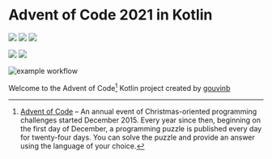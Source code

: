 # Advent of Code 2021 in Kotlin

![](https://img.shields.io/badge/Intellij-24292f?logo=JetBrains)
![](https://img.shields.io/badge/Kotlin-24292f?logo=Kotlin)
![](https://img.shields.io/badge/Gradle-24292f?logo=Gradle)

![](https://img.shields.io/badge/⭐%20stars-12-yellow)
![](https://img.shields.io/badge/📅%20days-6-blue)

![example workflow](https://github.com/gouvinb/advent-of-code-2021/actions/workflows/gradle-build-push.yml/badge.svg)

Welcome to the Advent of Code[^aoc] Kotlin project created by [gouvinb][github]

[^aoc]: [Advent of Code][aoc] – An annual event of Christmas-oriented programming challenges started December 2015. Every year since then, beginning on the
first day of December, a programming puzzle is published every day for twenty-four days. You can solve the puzzle and provide an answer using the language of
your choice.

[aoc]: https://adventofcode.com
[github]: https://github.com/gouvinb
